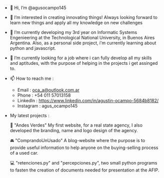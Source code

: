 - 👋 Hi, I’m @agusocampo145
  
- 👀 I’m interested in creating innovating things! Always looking forward to learn new things and apply all my knowledge on new challenges
  
- 🌱 I’m currently developing my 3rd year on Informatic Systems Engenieering at the Technological National University, in Buenos Aires Argentina.
     Also, as a personal side project, i'm currently learning about python and javascript.  
     
- 💞️ I’m currently looking for a job where i can fully develop all my skills and aptitudes, with the purpose of helping in the projects i get assinged to.

- 📫 How to reach me :
    - Email : oca_a@outlook.com.ar
    - Phone : +54 011 57013158
    - LinkedIn : https://www.linkedin.com/in/agustin-ocampo-5684b8182/
    - Instagram : agus_ocampo145
    
 - My latest projects : 
 
      🏢 "Andes Verdes" My first website, for a real state agency, I also developed the branding, name and logo design of the agency. 
      
      🚘 "ComprandoUnUsado" A blog-website where the purpose is to provide useful information to help anyone on the buying-selling process of a used car. 
      
      💻 "retenciones.py" and "percepciones.py", two small python programs to fasten the creation of documents needed for presentation at the AFIP.

